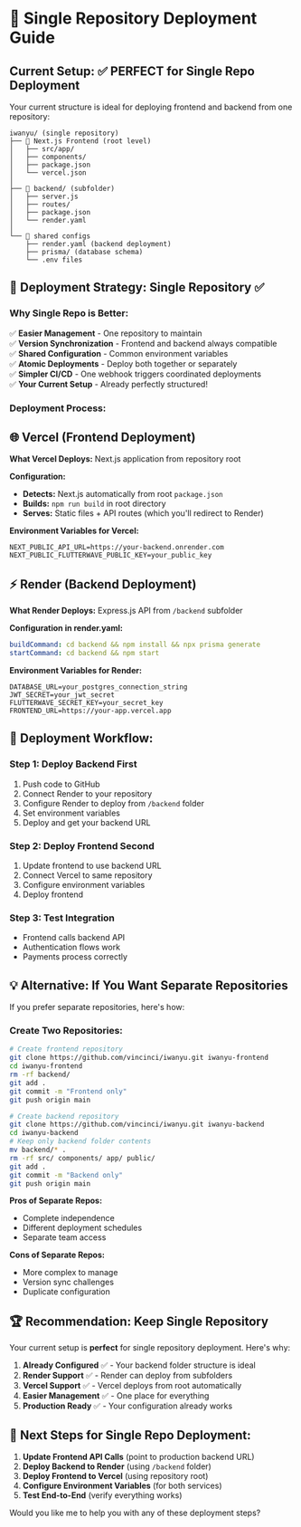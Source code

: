 # 🚀 Single Repository Deployment Guide

## Current Setup: ✅ PERFECT for Single Repo Deployment

Your current structure is ideal for deploying frontend and backend from one repository:

```
iwanyu/ (single repository)
├── 📁 Next.js Frontend (root level)
│   ├── src/app/
│   ├── components/
│   ├── package.json
│   └── vercel.json
│
├── 📁 backend/ (subfolder)
│   ├── server.js
│   ├── routes/
│   ├── package.json
│   └── render.yaml
│
└── 📁 shared configs
    ├── render.yaml (backend deployment)
    ├── prisma/ (database schema)
    └── .env files
```

## 🎯 Deployment Strategy: Single Repository ✅

### **Why Single Repo is Better:**

✅ **Easier Management** - One repository to maintain  
✅ **Version Synchronization** - Frontend and backend always compatible  
✅ **Shared Configuration** - Common environment variables  
✅ **Atomic Deployments** - Deploy both together or separately  
✅ **Simpler CI/CD** - One webhook triggers coordinated deployments  
✅ **Your Current Setup** - Already perfectly structured!  

### **Deployment Process:**

## 🌐 **Vercel (Frontend Deployment)**

**What Vercel Deploys:** Next.js application from repository root

**Configuration:**
- **Detects:** Next.js automatically from root `package.json`
- **Builds:** `npm run build` in root directory  
- **Serves:** Static files + API routes (which you'll redirect to Render)

**Environment Variables for Vercel:**
```env
NEXT_PUBLIC_API_URL=https://your-backend.onrender.com
NEXT_PUBLIC_FLUTTERWAVE_PUBLIC_KEY=your_public_key
```

## ⚡ **Render (Backend Deployment)**

**What Render Deploys:** Express.js API from `/backend` subfolder

**Configuration in render.yaml:**
```yaml
buildCommand: cd backend && npm install && npx prisma generate
startCommand: cd backend && npm start
```

**Environment Variables for Render:**
```env
DATABASE_URL=your_postgres_connection_string
JWT_SECRET=your_jwt_secret
FLUTTERWAVE_SECRET_KEY=your_secret_key
FRONTEND_URL=https://your-app.vercel.app
```

## 🔄 **Deployment Workflow:**

### **Step 1: Deploy Backend First**
1. Push code to GitHub
2. Connect Render to your repository
3. Configure Render to deploy from `/backend` folder
4. Set environment variables
5. Deploy and get your backend URL

### **Step 2: Deploy Frontend Second**  
1. Update frontend to use backend URL
2. Connect Vercel to same repository
3. Configure environment variables
4. Deploy frontend

### **Step 3: Test Integration**
- Frontend calls backend API
- Authentication flows work
- Payments process correctly

## 💡 **Alternative: If You Want Separate Repositories**

If you prefer separate repositories, here's how:

### **Create Two Repositories:**

```bash
# Create frontend repository
git clone https://github.com/vincinci/iwanyu.git iwanyu-frontend
cd iwanyu-frontend
rm -rf backend/
git add .
git commit -m "Frontend only"
git push origin main

# Create backend repository  
git clone https://github.com/vincinci/iwanyu.git iwanyu-backend
cd iwanyu-backend
# Keep only backend folder contents
mv backend/* .
rm -rf src/ components/ app/ public/
git add .
git commit -m "Backend only"
git push origin main
```

**Pros of Separate Repos:**
- Complete independence
- Different deployment schedules
- Separate team access

**Cons of Separate Repos:**
- More complex to manage
- Version sync challenges
- Duplicate configuration

## 🏆 **Recommendation: Keep Single Repository**

Your current setup is **perfect** for single repository deployment. Here's why:

1. **Already Configured** ✅ - Your backend folder structure is ideal
2. **Render Support** ✅ - Render can deploy from subfolders  
3. **Vercel Support** ✅ - Vercel deploys from root automatically
4. **Easier Management** ✅ - One place for everything
5. **Production Ready** ✅ - Your configuration already works

## 🚀 **Next Steps for Single Repo Deployment:**

1. **Update Frontend API Calls** (point to production backend URL)
2. **Deploy Backend to Render** (using `/backend` folder)
3. **Deploy Frontend to Vercel** (using repository root)
4. **Configure Environment Variables** (for both services)
5. **Test End-to-End** (verify everything works)

Would you like me to help you with any of these deployment steps?
